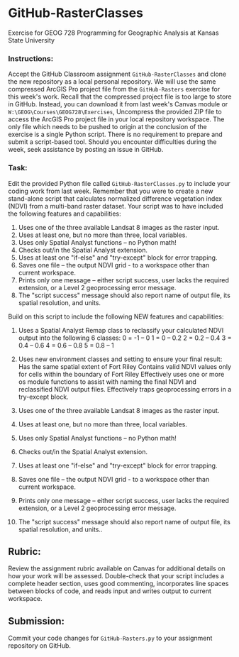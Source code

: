 # GitHub-RasterClasses
Exercise for GEOG 728 Programming for Geographic Analysis at Kansas State University

### Instructions:

Accept the GitHub Classroom assignment <code>GitHub-RasterClasses</code> and clone the new repository as a local personal repository.  We will use the same compressed ArcGIS Pro project file from the <code>GitHub-Rasters</code> exercise for this week's work.  Recall that the compressed project file is too large to store in GitHub.  Instead, you can download it from last week's Canvas module or <code>W:\GEOG\Courses\GEOG728\Exercises</code>,  Uncompress the provided ZIP file to access the ArcGIS Pro project file in your local repository workspace.  The only file which needs to be pushed to origin at the conclusion of the exercise is a single Python script.  There is no requirement to prepare and submit a script-based tool.  Should you encounter difficulties during the week, seek assistance by posting an issue in GitHub.

### Task:

Edit the provided Python file called <code>GitHub-RasterClasses.py</code> to include your coding work from last week.  Remember that you were to create a new stand-alone script that calculates normalized difference vegetation index (NDVI) from a multi-band raster dataset.  Your script was to have included the following features and capabilities:

1. Uses one of the three available Landsat 8 images as the raster input.
2. Uses at least one, but no more than three, local variables.
3. Uses only Spatial Analyst functions – no Python math!
4. Checks out/in the Spatial Analyst extension.
5. Uses at least one "if-else" and "try-except" block for error trapping.
6. Saves one file – the output NDVI grid - to a workspace other than current workspace.
7. Prints only one message – either script success, user lacks the required extension, or a Level 2 geoprocessing error message.
8. The "script success" message should also report name of output file, its spatial resolution, and units.

Build on this script to include the following NEW features and capabilities:

1. Uses a Spatial Analyst Remap class to reclassify your calculated NDVI output into the following 6 classes:
   0 = -1 – 0  1 = 0 – 0.2  2 = 0.2 – 0.4  3 = 0.4 – 0.6  4 = 0.6 – 0.8  5 = 0.8 – 1
2. Uses new environment classes and setting to ensure your final result:
Has the same spatial extent of Fort Riley
Contains valid NDVI values only for cells within the boundary of Fort Riley
Effectively uses one or more os module functions to assist with naming the final NDVI and reclassified NDVI output files.
Effectively traps geoprocessing errors in a try-except block.

1. Uses one of the three available Landsat 8 images as the raster input.
2. Uses at least one, but no more than three, local variables.
3. Uses only Spatial Analyst functions – no Python math!
4. Checks out/in the Spatial Analyst extension.
5. Uses at least one "if-else" and "try-except" block for error trapping.
6. Saves one file – the output NDVI grid - to a workspace other than current workspace.
7. Prints only one message – either script success, user lacks the required extension, or a Level 2 geoprocessing error message.
8. The "script success" message should also report name of output file, its spatial resolution, and units..

## Rubric:

Review the assignment rubric available on Canvas for additional details on how your work will be assessed. Double-check that your script includes a complete header section, uses good commenting, incorporates line spaces between blocks of code, and reads input and writes output to current workspace.

## Submission:

Commit your code changes for <code>GitHub-Rasters.py</code> to your assignment repository on GitHub.
